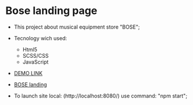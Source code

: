 # Bose landing page

- This project about musical equipment store "BOSE";

- Tecnology wich used: 
  - Html5
  - SCSS/CSS
  - JavaScript

- [DEMO LINK](https://IvanLugovskiy.github.io/layout_miami/)

- [BOSE landing](https://www.figma.com/file/OMjQNb3hg1LKMV4OwyQ3Ao/BOSE?node-id=0%3A1)

- To launch site local: (http://localhost:8080/)
use command: "npm start";
